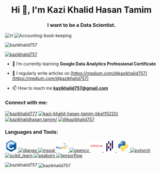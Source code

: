 <h1 align="center">Hi 👋, I'm Kazi Khalid Hasan Tamim</h1>
<h3 align="center">I want to be a Data Scientist.</h3>

![rt](https://user-images.githubusercontent.com/113050909/223906486-c592f30f-ee8d-4f09-a2b1-16915050298b.gif)
![Accounting-book-keeping](https://user-images.githubusercontent.com/113050909/223906346-dbfe3d6a-f168-4972-a55e-8342a8d0f207.gif)


<p align="left"> <img src="https://komarev.com/ghpvc/?username=kazikhalid757&label=Profile%20views&color=0e75b6&style=flat" alt="kazikhalid757" /> </p>

<p align="left"> <a href="https://github.com/ryo-ma/github-profile-trophy"><img src="https://github-profile-trophy.vercel.app/?username=kazikhalid757" alt="kazikhalid757" /></a> </p>

- 🌱 I’m currently learning **Google Data Analytics Professional Certificate**

- 📝 I regularly write articles on [https://medium.com/@kazikhalid757](https://medium.com/@kazikhalid757)

- 📫 How to reach me **kazikhalid757@gmail.com**

<h3 align="left">Connect with me:</h3>
<p align="left">
<a href="https://twitter.com/kazikhalid777" target="blank"><img align="center" src="https://raw.githubusercontent.com/rahuldkjain/github-profile-readme-generator/master/src/images/icons/Social/twitter.svg" alt="kazikhalid777" height="30" width="40" /></a>
<a href="https://linkedin.com/in/kazi-khalid-hasan-tamim-bba115220/" target="blank"><img align="center" src="https://raw.githubusercontent.com/rahuldkjain/github-profile-readme-generator/master/src/images/icons/Social/linked-in-alt.svg" alt="kazi-khalid-hasan-tamim-bba115220/" height="30" width="40" /></a>
<a href="https://fb.com/kazikhalidhasan.tamim/" target="blank"><img align="center" src="https://raw.githubusercontent.com/rahuldkjain/github-profile-readme-generator/master/src/images/icons/Social/facebook.svg" alt="kazikhalidhasan.tamim/" height="30" width="40" /></a>
<a href="https://medium.com/@kazikhalid757" target="blank"><img align="center" src="https://raw.githubusercontent.com/rahuldkjain/github-profile-readme-generator/master/src/images/icons/Social/medium.svg" alt="@kazikhalid757" height="30" width="40" /></a>
</p>

<h3 align="left">Languages and Tools:</h3>
<p align="left"> <a href="https://www.cprogramming.com/" target="_blank" rel="noreferrer"> <img src="https://raw.githubusercontent.com/devicons/devicon/master/icons/c/c-original.svg" alt="c" width="40" height="40"/> </a> <a href="https://www.djangoproject.com/" target="_blank" rel="noreferrer"> <img src="https://cdn.worldvectorlogo.com/logos/django.svg" alt="django" width="40" height="40"/> </a> <a href="https://www.microsoft.com/en-us/sql-server" target="_blank" rel="noreferrer"> <img src="https://www.svgrepo.com/show/303229/microsoft-sql-server-logo.svg" alt="mssql" width="40" height="40"/> </a> <a href="https://www.mysql.com/" target="_blank" rel="noreferrer"> <img src="https://raw.githubusercontent.com/devicons/devicon/master/icons/mysql/mysql-original-wordmark.svg" alt="mysql" width="40" height="40"/> </a> <a href="https://opencv.org/" target="_blank" rel="noreferrer"> <img src="https://www.vectorlogo.zone/logos/opencv/opencv-icon.svg" alt="opencv" width="40" height="40"/> </a> <a href="https://www.oracle.com/" target="_blank" rel="noreferrer"> <img src="https://raw.githubusercontent.com/devicons/devicon/master/icons/oracle/oracle-original.svg" alt="oracle" width="40" height="40"/> </a> <a href="https://pandas.pydata.org/" target="_blank" rel="noreferrer"> <img src="https://raw.githubusercontent.com/devicons/devicon/2ae2a900d2f041da66e950e4d48052658d850630/icons/pandas/pandas-original.svg" alt="pandas" width="40" height="40"/> </a> <a href="https://www.python.org" target="_blank" rel="noreferrer"> <img src="https://raw.githubusercontent.com/devicons/devicon/master/icons/python/python-original.svg" alt="python" width="40" height="40"/> </a> <a href="https://pytorch.org/" target="_blank" rel="noreferrer"> <img src="https://www.vectorlogo.zone/logos/pytorch/pytorch-icon.svg" alt="pytorch" width="40" height="40"/> </a> <a href="https://scikit-learn.org/" target="_blank" rel="noreferrer"> <img src="https://upload.wikimedia.org/wikipedia/commons/0/05/Scikit_learn_logo_small.svg" alt="scikit_learn" width="40" height="40"/> </a> <a href="https://seaborn.pydata.org/" target="_blank" rel="noreferrer"> <img src="https://seaborn.pydata.org/_images/logo-mark-lightbg.svg" alt="seaborn" width="40" height="40"/> </a> <a href="https://www.tensorflow.org" target="_blank" rel="noreferrer"> <img src="https://www.vectorlogo.zone/logos/tensorflow/tensorflow-icon.svg" alt="tensorflow" width="40" height="40"/> </a> </p>

<p><img align="left" src="https://github-readme-stats.vercel.app/api/top-langs?username=kazikhalid757&show_icons=true&locale=en&layout=compact" alt="kazikhalid757" /></p>

<p>&nbsp;<img align="center" src="https://github-readme-stats.vercel.app/api?username=kazikhalid757&show_icons=true&locale=en" alt="kazikhalid757" /></p>
